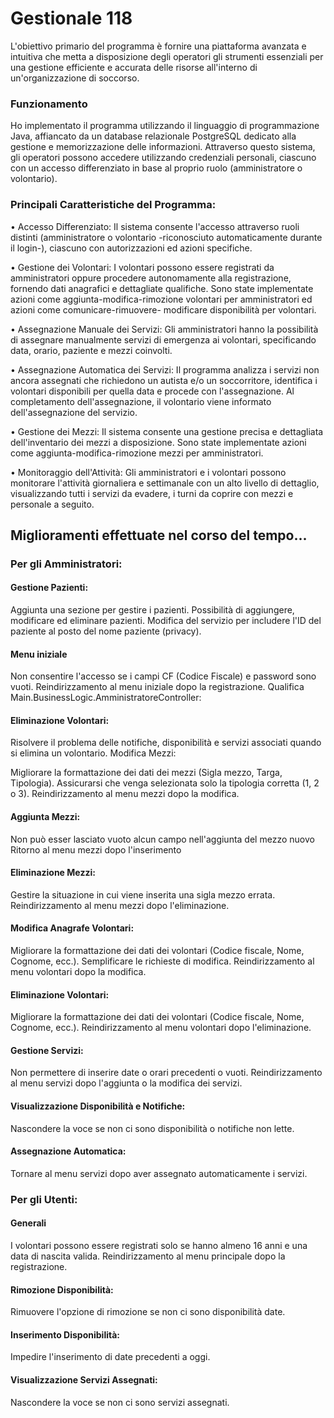 # Gestionale 118

L'obiettivo primario del programma è fornire una piattaforma avanzata e intuitiva che metta a disposizione degli operatori gli strumenti essenziali per una gestione efficiente e accurata delle risorse all'interno di un'organizzazione di soccorso.

### Funzionamento
Ho implementato il programma utilizzando il linguaggio di programmazione Java, affiancato da un database relazionale PostgreSQL dedicato alla gestione e memorizzazione delle informazioni. Attraverso questo sistema, gli operatori possono accedere utilizzando credenziali personali, ciascuno con un accesso differenziato in base al proprio ruolo (amministratore o volontario).



### Principali Caratteristiche del Programma:

• Accesso Differenziato: Il sistema consente l'accesso attraverso ruoli distinti (amministratore o volontario -riconosciuto automaticamente durante il login-), ciascuno con autorizzazioni ed azioni specifiche.

• Gestione dei Volontari: I volontari possono essere registrati da amministratori oppure procedere autonomamente alla registrazione, fornendo dati anagrafici e dettagliate qualifiche.
Sono state implementate azioni come aggiunta-modifica-rimozione volontari per amministratori ed azioni come comunicare-rimuovere- modificare disponibilità per volontari.

• Assegnazione Manuale dei Servizi: Gli amministratori hanno la possibilità di assegnare manualmente servizi di emergenza ai volontari, specificando data, orario, paziente e mezzi coinvolti.

• Assegnazione Automatica dei Servizi: Il programma analizza i servizi non ancora assegnati che richiedono un autista e/o un soccorritore, identifica i volontari disponibili per quella data e procede con l'assegnazione. Al completamento dell'assegnazione, il volontario viene informato dell'assegnazione del servizio.

• Gestione dei Mezzi: Il sistema consente una gestione precisa e dettagliata dell'inventario dei mezzi a disposizione. Sono state implementate azioni come aggiunta-modifica-rimozione mezzi per amministratori.

• Monitoraggio dell'Attività: Gli amministratori e i volontari possono monitorare l'attività giornaliera e settimanale con un alto livello di dettaglio, visualizzando tutti i servizi da evadere, i turni da coprire con mezzi e personale a seguito.


## Miglioramenti effettuate nel corso del tempo...

### Per gli Amministratori:
#### Gestione Pazienti:
Aggiunta una sezione per gestire i pazienti.
Possibilità di aggiungere, modificare ed eliminare pazienti.
Modifica del servizio per includere l'ID del paziente al posto del nome paziente (privacy).


#### Menu iniziale
Non consentire l'accesso se i campi CF (Codice Fiscale) e password sono vuoti.
Reindirizzamento al menu iniziale dopo la registrazione.
Qualifica Main.BusinessLogic.AmministratoreController:

#### Eliminazione Volontari:
Risolvere il problema delle notifiche, disponibilità e servizi associati quando si elimina un volontario.
Modifica Mezzi:

Migliorare la formattazione dei dati dei mezzi (Sigla mezzo, Targa, Tipologia).
Assicurarsi che venga selezionata solo la tipologia corretta (1, 2 o 3).
Reindirizzamento al menu mezzi dopo la modifica.

#### Aggiunta Mezzi:
Non può esser lasciato vuoto alcun campo nell'aggiunta del mezzo nuovo
Ritorno al menu mezzi dopo l'inserimento
#### Eliminazione Mezzi:
Gestire la situazione in cui viene inserita una sigla mezzo errata.
Reindirizzamento al menu mezzi dopo l'eliminazione.

#### Modifica Anagrafe Volontari:
Migliorare la formattazione dei dati dei volontari (Codice fiscale, Nome, Cognome, ecc.).
Semplificare le richieste di modifica.
Reindirizzamento al menu volontari dopo la modifica.

#### Eliminazione Volontari:
Migliorare la formattazione dei dati dei volontari (Codice fiscale, Nome, Cognome, ecc.).
Reindirizzamento al menu volontari dopo l'eliminazione.

#### Gestione Servizi:
Non permettere di inserire date o orari precedenti o vuoti.
Reindirizzamento al menu servizi dopo l'aggiunta o la modifica dei servizi.

#### Visualizzazione Disponibilità e Notifiche:
Nascondere la voce se non ci sono disponibilità o notifiche non lette.

#### Assegnazione Automatica:
Tornare al menu servizi dopo aver assegnato automaticamente i servizi.



### Per gli Utenti:
#### Generali
I volontari possono essere registrati solo se hanno almeno 16 anni e una data di nascita valida.
Reindirizzamento al menu principale dopo la registrazione.
#### Rimozione Disponibilità:
Rimuovere l'opzione di rimozione se non ci sono disponibilità date.

#### Inserimento Disponibilità:
Impedire l'inserimento di date precedenti a oggi.

#### Visualizzazione Servizi Assegnati:
Nascondere la voce se non ci sono servizi assegnati.

